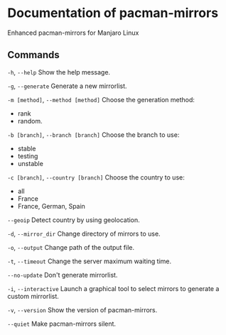 #  Documentation of pacman-mirrors

Enhanced pacman-mirrors for Manjaro Linux

## Commands

`-h`, `--help`
Show the help message.

`-g`, `--generate`
Generate a new mirrorlist.

`-m [method]`, `--method [method]`
Choose the generation method:

- rank
- random.

`-b [branch]`, `--branch [branch]`
Choose the branch to use:

- stable
- testing
- unstable

`-c [branch]`, `--country [branch]`
Choose the country to use:

- all
- France
- France, German, Spain

`--geoip`
Detect country by using geolocation.

`-d`, `--mirror_dir`
Change directory of mirrors to use.

`-o`, `--output`
Change path of the output file.

`-t`, `--timeout`
Change the server maximum waiting time.

`--no-update`
Don't generate mirrorlist.

`-i`, `--interactive`
Launch a graphical tool to select mirrors to generate a custom mirrorlist.

`-v`, `--version`
Show the version of pacman-mirrors.

`--quiet`
Make pacman-mirrors silent.
